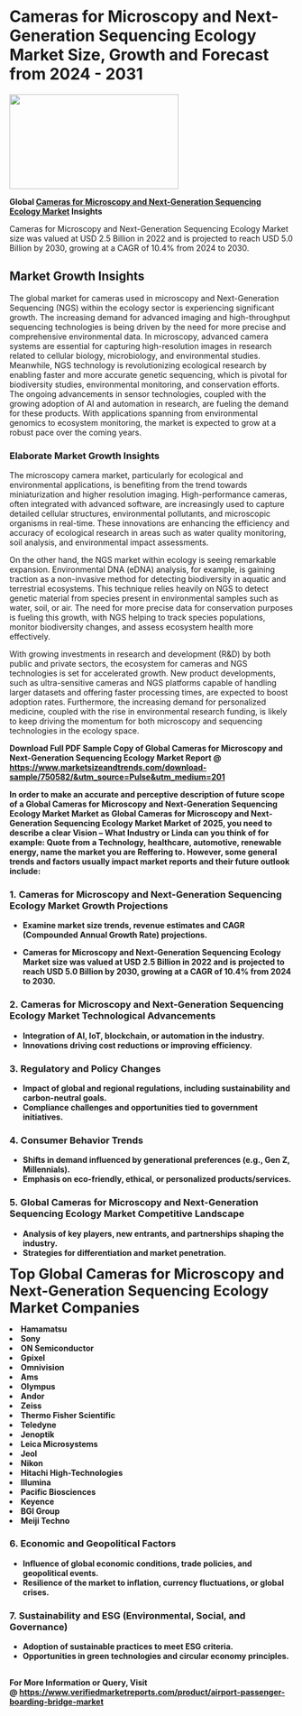 <H1>Cameras for Microscopy and Next-Generation Sequencing Ecology Market Size, Growth and Forecast from 2024 - 2031</H1><img class="aligncenter size-medium wp-image-584254" src="https://thirdeyenews.in/wp-content/uploads/2024/09/Global-Market-Research-300x168.jpeg" alt="" width="300" height="168" /><p><strong>Global&nbsp;<a href="https://www.marketsizeandtrends.com/download-sample/750582/&amp;utm_source=Pulse&amp;utm_medium=201">Cameras for Microscopy and Next-Generation Sequencing Ecology Market</a> Insights</strong></p><p>Cameras for Microscopy and Next-Generation Sequencing Ecology Market size was valued at USD 2.5 Billion in 2022 and is projected to reach USD 5.0 Billion by 2030, growing at a CAGR of 10.4% from 2024 to 2030.</p><p><h2>Market Growth Insights</h2> <p>The global market for cameras used in microscopy and Next-Generation Sequencing (NGS) within the ecology sector is experiencing significant growth. The increasing demand for advanced imaging and high-throughput sequencing technologies is being driven by the need for more precise and comprehensive environmental data. In microscopy, advanced camera systems are essential for capturing high-resolution images in research related to cellular biology, microbiology, and environmental studies. Meanwhile, NGS technology is revolutionizing ecological research by enabling faster and more accurate genetic sequencing, which is pivotal for biodiversity studies, environmental monitoring, and conservation efforts. The ongoing advancements in sensor technologies, coupled with the growing adoption of AI and automation in research, are fueling the demand for these products. With applications spanning from environmental genomics to ecosystem monitoring, the market is expected to grow at a robust pace over the coming years.</p> <p><strong></strong></p> <h3>Elaborate Market Growth Insights</h3> <p>The microscopy camera market, particularly for ecological and environmental applications, is benefiting from the trend towards miniaturization and higher resolution imaging. High-performance cameras, often integrated with advanced software, are increasingly used to capture detailed cellular structures, environmental pollutants, and microscopic organisms in real-time. These innovations are enhancing the efficiency and accuracy of ecological research in areas such as water quality monitoring, soil analysis, and environmental impact assessments.</p> <p>On the other hand, the NGS market within ecology is seeing remarkable expansion. Environmental DNA (eDNA) analysis, for example, is gaining traction as a non-invasive method for detecting biodiversity in aquatic and terrestrial ecosystems. This technique relies heavily on NGS to detect genetic material from species present in environmental samples such as water, soil, or air. The need for more precise data for conservation purposes is fueling this growth, with NGS helping to track species populations, monitor biodiversity changes, and assess ecosystem health more effectively.</p> <p>With growing investments in research and development (R&D) by both public and private sectors, the ecosystem for cameras and NGS technologies is set for accelerated growth. New product developments, such as ultra-sensitive cameras and NGS platforms capable of handling larger datasets and offering faster processing times, are expected to boost adoption rates. Furthermore, the increasing demand for personalized medicine, coupled with the rise in environmental research funding, is likely to keep driving the momentum for both microscopy and sequencing technologies in the ecology space.</p> <p><strong></p><p><span class=""><strong>Download Full PDF Sample Copy of Global Cameras for Microscopy and Next-Generation Sequencing Ecology Market Report</strong> @ <a href="https://www.marketsizeandtrends.com/download-sample/750582/&amp;utm_source=Pulse&amp;utm_medium=201" target="_blank">https://www.marketsizeandtrends.com/download-sample/750582/&amp;utm_source=Pulse&amp;utm_medium=201</a></span></p><p>In order to make an accurate and perceptive description of future scope of a Global&nbsp;Cameras for Microscopy and Next-Generation Sequencing Ecology Market Market as Global&nbsp;Cameras for Microscopy and Next-Generation Sequencing Ecology Market Market of 2025, you need to describe a clear Vision &ndash; What Industry or Linda can you think of for example: Quote from a Technology, healthcare, automotive, renewable energy, name the market you are Reffering to. However, some general trends and factors usually impact market reports and their future outlook include:</p><h3>1.&nbsp;<strong>Cameras for Microscopy and Next-Generation Sequencing Ecology Market Growth Projections</strong></h3><ul><li>Examine market size trends, revenue estimates and CAGR (Compounded Annual Growth Rate) projections.</li><li><p>Cameras for Microscopy and Next-Generation Sequencing Ecology Market size was valued at USD 2.5 Billion in 2022 and is projected to reach USD 5.0 Billion by 2030, growing at a CAGR of 10.4% from 2024 to 2030.</p></li></ul><h3>2.&nbsp;<strong>Cameras for Microscopy and Next-Generation Sequencing Ecology Market Technological Advancements</strong></h3><ul><li>Integration of AI, IoT, blockchain, or automation in the industry.</li><li>Innovations driving cost reductions or improving efficiency.</li></ul><h3>3.&nbsp;<strong>Regulatory and Policy Changes</strong></h3><ul><li>Impact of global and regional regulations, including sustainability and carbon-neutral goals.</li><li>Compliance challenges and opportunities tied to government initiatives.</li></ul><h3>4.&nbsp;<strong>Consumer Behavior Trends</strong></h3><ul><li>Shifts in demand influenced by generational preferences (e.g., Gen Z, Millennials).</li><li>Emphasis on eco-friendly, ethical, or personalized products/services.</li></ul><h3>5.&nbsp;<strong>Global Cameras for Microscopy and Next-Generation Sequencing Ecology Market Competitive Landscape</strong></h3><ul><li>Analysis of key players, new entrants, and partnerships shaping the industry.</li><li>Strategies for differentiation and market penetration.</li></ul><p data-pm-slice="1 1 []"><span style="color: inherit; font-family: inherit; font-size: 25px;">Top Global Cameras for Microscopy and Next-Generation Sequencing Ecology Market Companies</span></p><div class="" data-test-id=""><p><li>Hamamatsu</li><li> Sony</li><li> ON Semiconductor</li><li> Gpixel</li><li> Omnivision</li><li> Ams</li><li> Olympus</li><li> Andor</li><li> Zeiss</li><li> Thermo Fisher Scientific</li><li> Teledyne</li><li> Jenoptik</li><li> Leica Microsystems</li><li> Jeol</li><li> Nikon</li><li> Hitachi High-Technologies</li><li> Illumina</li><li> Pacific Biosciences</li><li> Keyence</li><li> BGI Group</li><li> Meiji Techno</li></p></div><h3>6.&nbsp;<strong>Economic and Geopolitical Factors</strong></h3><ul><li>Influence of global economic conditions, trade policies, and geopolitical events.</li><li>Resilience of the market to inflation, currency fluctuations, or global crises.</li></ul><h3>7.&nbsp;<strong>Sustainability and ESG (Environmental, Social, and Governance)</strong></h3><ul><li>Adoption of sustainable practices to meet ESG criteria.</li><li>Opportunities in green technologies and circular economy principles.</li></ul><h2><strong style="font-size: 14px;">For More Information or Query, Visit @&nbsp;</strong><a style="background-color: #ffffff; font-size: 14px;" href="https://www.marketsizeandtrends.com/report/cameras-for-microscopy-and-next-generation-sequencing-ecology-market/" target="_blank">https://www.verifiedmarketreports.com/product/airport-passenger-boarding-bridge-market</a></h2>